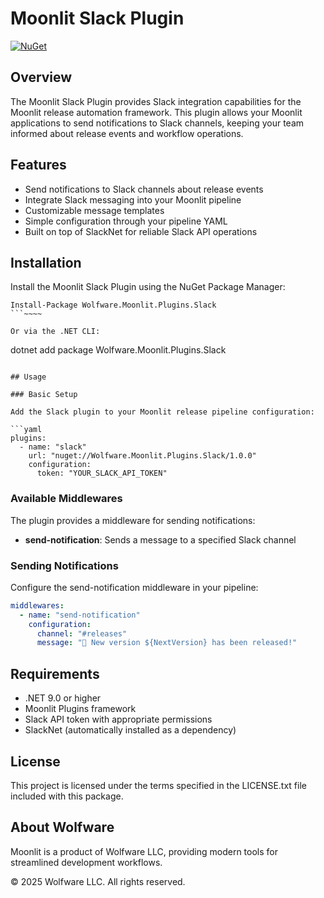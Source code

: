 # Moonlit Slack Plugin

[![NuGet](https://img.shields.io/nuget/v/Wolfware.Moonlit.Plugins.Slack.svg)](https://www.nuget.org/packages/Wolfware.Moonlit.Plugins.Slack/)

## Overview

The Moonlit Slack Plugin provides Slack integration capabilities for the Moonlit release automation framework. This
plugin allows your Moonlit applications to send notifications to Slack channels, keeping your team informed about
release events and workflow operations.

## Features

- Send notifications to Slack channels about release events
- Integrate Slack messaging into your Moonlit pipeline
- Customizable message templates
- Simple configuration through your pipeline YAML
- Built on top of SlackNet for reliable Slack API operations

## Installation

Install the Moonlit Slack Plugin using the NuGet Package Manager:

```
Install-Package Wolfware.Moonlit.Plugins.Slack
```~~~~

Or via the .NET CLI:

```
dotnet add package Wolfware.Moonlit.Plugins.Slack
```

## Usage

### Basic Setup

Add the Slack plugin to your Moonlit release pipeline configuration:

```yaml
plugins:
  - name: "slack"
    url: "nuget://Wolfware.Moonlit.Plugins.Slack/1.0.0"
    configuration:
      token: "YOUR_SLACK_API_TOKEN"
```

### Available Middlewares

The plugin provides a middleware for sending notifications:

- **send-notification**: Sends a message to a specified Slack channel

### Sending Notifications

Configure the send-notification middleware in your pipeline:

```yaml
middlewares:
  - name: "send-notification"
    configuration:
      channel: "#releases"
      message: "🚀 New version ${NextVersion} has been released!"
```

## Requirements

- .NET 9.0 or higher
- Moonlit Plugins framework
- Slack API token with appropriate permissions
- SlackNet (automatically installed as a dependency)

## License

This project is licensed under the terms specified in the LICENSE.txt file included with this package.

## About Wolfware

Moonlit is a product of Wolfware LLC, providing modern tools for streamlined development workflows.

© 2025 Wolfware LLC. All rights reserved.